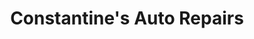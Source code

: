 ---
title: "Constantine's Auto Repairs"
url: /perth/constantines-auto-repairs/
shop: Autowerkstatt
---